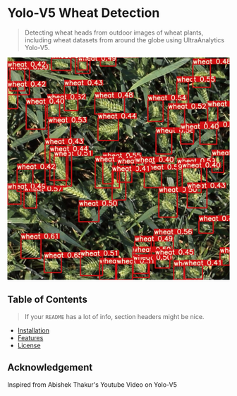 # Yolo-V5 Wheat Detection

> Detecting wheat heads from outdoor images of wheat plants, including wheat datasets from around the globe using UltraAnalytics Yolo-V5.

<a href="https://raw.githubusercontent.com/AIVenture0/Global-Wheat-Detection-kaggle-challenge/master/wheat1.jpg"><img src="https://raw.githubusercontent.com/AIVenture0/Global-Wheat-Detection-kaggle-challenge/master/wheat1.jpg" title="Wheat-Yolo-V5" alt="Wheat-Yolo-V5"></a>


## Table of Contents

> If your `README` has a lot of info, section headers might be nice.

- [Installation](#installation)
- [Features](#features)
- [License](#license)

## Acknowledgement

Inspired from Abishek Thakur's Youtube Video on Yolo-V5


